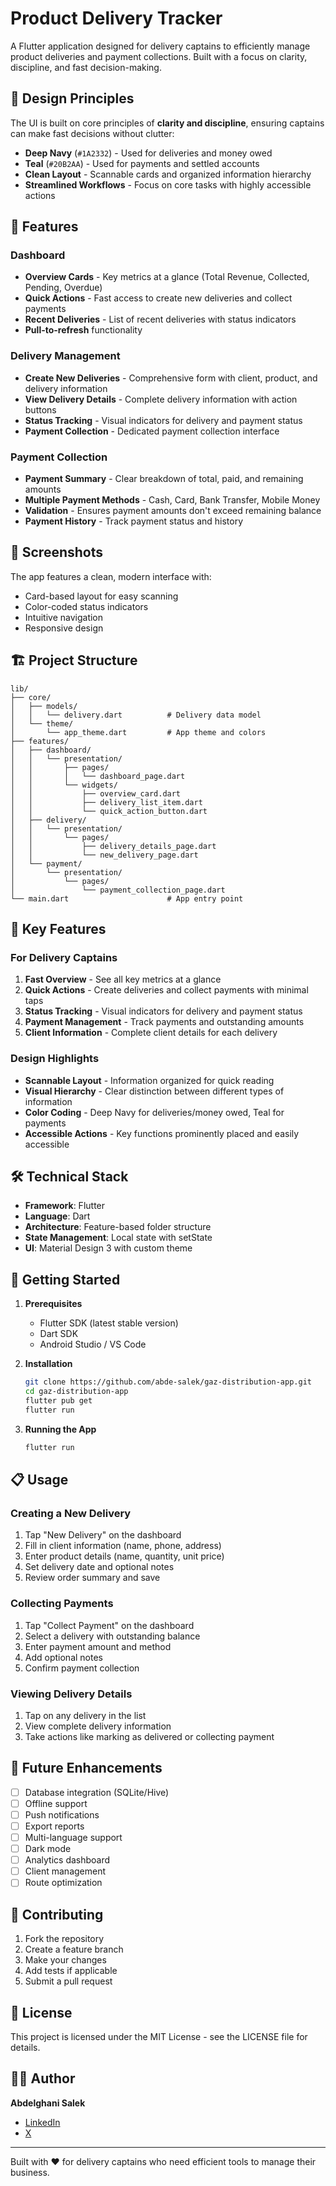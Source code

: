 # Product Delivery Tracker

A Flutter application designed for delivery captains to efficiently manage product deliveries and payment collections. Built with a focus on clarity, discipline, and fast decision-making.

## 🎨 Design Principles

The UI is built on core principles of **clarity and discipline**, ensuring captains can make fast decisions without clutter:

- **Deep Navy** (`#1A2332`) - Used for deliveries and money owed
- **Teal** (`#20B2AA`) - Used for payments and settled accounts
- **Clean Layout** - Scannable cards and organized information hierarchy
- **Streamlined Workflows** - Focus on core tasks with highly accessible actions

## 🚀 Features

### Dashboard
- **Overview Cards** - Key metrics at a glance (Total Revenue, Collected, Pending, Overdue)
- **Quick Actions** - Fast access to create new deliveries and collect payments
- **Recent Deliveries** - List of recent deliveries with status indicators
- **Pull-to-refresh** functionality

### Delivery Management
- **Create New Deliveries** - Comprehensive form with client, product, and delivery information
- **View Delivery Details** - Complete delivery information with action buttons
- **Status Tracking** - Visual indicators for delivery and payment status
- **Payment Collection** - Dedicated payment collection interface

### Payment Collection
- **Payment Summary** - Clear breakdown of total, paid, and remaining amounts
- **Multiple Payment Methods** - Cash, Card, Bank Transfer, Mobile Money
- **Validation** - Ensures payment amounts don't exceed remaining balance
- **Payment History** - Track payment status and history

## 📱 Screenshots

The app features a clean, modern interface with:
- Card-based layout for easy scanning
- Color-coded status indicators
- Intuitive navigation
- Responsive design

## 🏗️ Project Structure

```
lib/
├── core/
│   ├── models/
│   │   └── delivery.dart          # Delivery data model
│   └── theme/
│       └── app_theme.dart         # App theme and colors
├── features/
│   ├── dashboard/
│   │   └── presentation/
│   │       ├── pages/
│   │       │   └── dashboard_page.dart
│   │       └── widgets/
│   │           ├── overview_card.dart
│   │           ├── delivery_list_item.dart
│   │           └── quick_action_button.dart
│   ├── delivery/
│   │   └── presentation/
│   │       └── pages/
│   │           ├── delivery_details_page.dart
│   │           └── new_delivery_page.dart
│   └── payment/
│       └── presentation/
│           └── pages/
│               └── payment_collection_page.dart
└── main.dart                      # App entry point
```

## 🎯 Key Features

### For Delivery Captains
1. **Fast Overview** - See all key metrics at a glance
2. **Quick Actions** - Create deliveries and collect payments with minimal taps
3. **Status Tracking** - Visual indicators for delivery and payment status
4. **Payment Management** - Track payments and outstanding amounts
5. **Client Information** - Complete client details for each delivery

### Design Highlights
- **Scannable Layout** - Information organized for quick reading
- **Visual Hierarchy** - Clear distinction between different types of information
- **Color Coding** - Deep Navy for deliveries/money owed, Teal for payments
- **Accessible Actions** - Key functions prominently placed and easily accessible

## 🛠️ Technical Stack

- **Framework**: Flutter
- **Language**: Dart
- **Architecture**: Feature-based folder structure
- **State Management**: Local state with setState
- **UI**: Material Design 3 with custom theme

## 🚀 Getting Started

1. **Prerequisites**
   - Flutter SDK (latest stable version)
   - Dart SDK
   - Android Studio / VS Code

2. **Installation**
   ```bash
   git clone https://github.com/abde-salek/gaz-distribution-app.git
   cd gaz-distribution-app
   flutter pub get
   flutter run
   ```

3. **Running the App**
   ```bash
   flutter run
   ```

## 📋 Usage

### Creating a New Delivery
1. Tap "New Delivery" on the dashboard
2. Fill in client information (name, phone, address)
3. Enter product details (name, quantity, unit price)
4. Set delivery date and optional notes
5. Review order summary and save

### Collecting Payments
1. Tap "Collect Payment" on the dashboard
2. Select a delivery with outstanding balance
3. Enter payment amount and method
4. Add optional notes
5. Confirm payment collection

### Viewing Delivery Details
1. Tap on any delivery in the list
2. View complete delivery information
3. Take actions like marking as delivered or collecting payment

## 🔮 Future Enhancements

- [ ] Database integration (SQLite/Hive)
- [ ] Offline support
- [ ] Push notifications
- [ ] Export reports
- [ ] Multi-language support
- [ ] Dark mode
- [ ] Analytics dashboard
- [ ] Client management
- [ ] Route optimization

## 🤝 Contributing

1. Fork the repository
2. Create a feature branch
3. Make your changes
4. Add tests if applicable
5. Submit a pull request

## 📄 License

This project is licensed under the MIT License - see the LICENSE file for details.

## 👨‍💻 Author

**Abdelghani Salek**
- [LinkedIn](https://www.linkedin.com/in/abde-salek/)
- [X](https://x.com/abde_salek)

---

Built with ❤️ for delivery captains who need efficient tools to manage their business.
